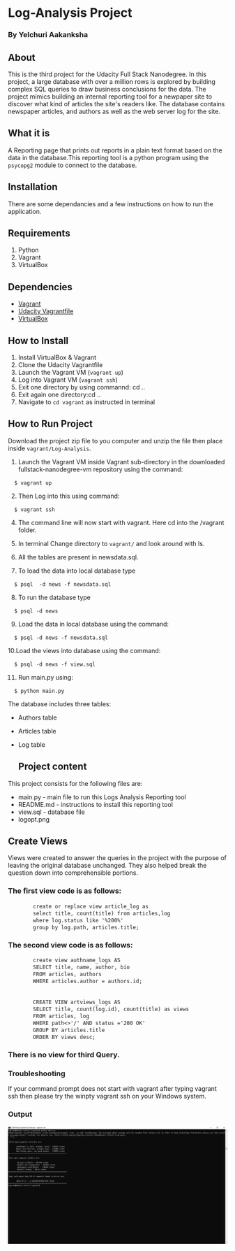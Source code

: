 # Log-Analysis Project
### By Yelchuri Aakanksha

## About

This is the third project for the Udacity Full Stack Nanodegree. In this project, a large database with over a million rows is explored by building complex SQL queries to draw business conclusions for the data. The project mimics building an internal reporting tool for a newpaper site to discover what kind of articles the site's readers like. The database contains newspaper articles, and authors as well as the web server log for the site.

## What it is

A Reporting page that prints out reports in a plain text format based on the data in the database.This reporting tool is a python program using the `psycopg2` module to connect to the database.

## Installation

There are some dependancies and a few instructions on how to run the application.

## Requirements

1. Python
2. Vagrant
3. VirtualBox

## Dependencies

- [Vagrant](https://www.vagrantup.com/)
- [Udacity Vagrantfile](https://github.com/udacity/fullstack-nanodegree-vm)
- [VirtualBox](https://www.virtualbox.org/wiki/Downloads)

## How to Install
1. Install VirtualBox & Vagrant
2. Clone the Udacity Vagrantfile
3. Launch the Vagrant VM (`vagrant up`)
4. Log into Vagrant VM (`vagrant ssh`)
5. Exit one directory by using commannd: cd ..
6. Exit again one directory:cd ..
7. Navigate to `cd vagrant` as instructed in terminal

## How to Run Project

Download the project zip file to you computer and unzip the file then place inside `vagrant/Log-Analysis`.

  1. Launch the Vagrant VM inside Vagrant sub-directory in the downloaded fullstack-nanodegree-vm repository using the command:
  
  ```
    $ vagrant up
  ```
  2. Then Log into this using command:
  
  ```
    $ vagrant ssh
  ```

  4. The command line will now start with vagrant. Here cd into the /vagrant folder.
  
  5. In terminal Change directory to `vagrant/` and look around with ls.
  
  6. All the tables are present in newsdata.sql.
  
  7. To load the data into local database type 
  
  ```
	$ psql  -d news -f newsdata.sql
  ```

  8. To run the database type 
  
  ```
	$ psql -d news
  ```
  
  9. Load the data in local database using the command:

  ```
    $ psql -d news -f newsdata.sql
  ```
  
  10.Load the views into database using the command:
  ```
    $ psql -d news -f view.sql
  ```
  
  11. Run main.py using:
  
  ```
    $ python main.py
  ``` 
  The database includes three tables:
- Authors table
- Articles table
- Log table

  ## Project content

This project consists for the following files are:

* main.py - main file to run this Logs Analysis Reporting tool
* README.md - instructions to install this reporting tool
* view.sql - database file
* logopt.png

##  Create Views

Views were created to answer the  queries in the project with the purpose of leaving the original database unchanged. They also helped break the question down into comprehensible portions.

### The first view code is as follows:
			create or replace view article_log as
			select title, count(title) from articles,log
			where log.status like '%200%'
			group by log.path, articles.title;


### The second view code is as follows:
			create view authname_logs AS
			SELECT title, name, author, bio
			FROM articles, authors
			WHERE articles.author = authors.id;


			CREATE VIEW artviews_logs AS
			SELECT title, count(log.id), count(title) as views
			FROM articles, log
			WHERE path<>'/' AND status ='200 OK'
			GROUP BY articles.title
			ORDER BY views desc;

### There is no view for third Query.

### Troubleshooting
If your command prompt does not start with vagrant after typing vagrant ssh then please try the winpty vagrant ssh on your Windows system.

### Output
![logopt.png](https://github.com/yelchuriaakanksha/fsnd-logs/blob/master/logopt.png)


